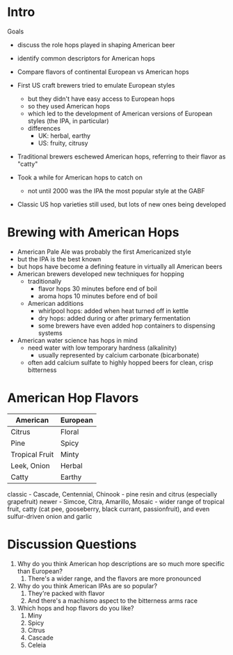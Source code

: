 # Intro

Goals
- discuss the role hops played in shaping American beer
- identify common descriptors for American hops
- Compare flavors of continental European vs American hops

- First US craft brewers tried to emulate European styles
	- but they didn't have easy access to European hops
	- so they used American hops
	- which led to the development of American versions of European styles (the IPA, in particular)
	- differences
		- UK: herbal, earthy
		- US: fruity, citrusy
- Traditional brewers eschewed American hops, referring to their flavor as "catty"
- Took a while for American hops to catch on
	- not until 2000 was the IPA the most popular style at the GABF
- Classic US hop varieties still used, but lots of new ones being developed

# Brewing with American Hops

- American Pale Ale was probably the first Americanized style
- but the IPA is the best known
- but hops have become a defining feature in virtually all American beers
- American brewers developed new techniques for hopping
	- traditionally
		- flavor hops 30 minutes before end of boil
		- aroma hops 10 minutes before end of boil
	- American additions
		- whirlpool hops: added when heat turned off in kettle
		- dry hops: added during or after primary fermentation
		- some brewers have even added hop containers to dispensing systems
- American water science has hops in mind
	- need water with low temporary hardness (alkalinity)
		- usually represented by calcium carbonate (bicarbonate)
	- often add calcium sulfate to highly hopped beers for clean, crisp bitterness

# American Hop Flavors

American | European
--|--
Citrus | Floral
Pine | Spicy
Tropical Fruit | Minty
Leek, Onion | Herbal
Catty | Earthy

classic - Cascade, Centennial, Chinook - pine resin and citrus (especially grapefruit)
newer - Simcoe, Citra, Amarillo, Mosaic - wider range of tropical fruit, catty (cat pee, gooseberry, black currant, passionfruit), and even sulfur-driven onion and garlic

# Discussion Questions

1. Why do you think American hop descriptions are so much more specific than European?
	1. There's a wider range, and the flavors are more pronounced
2. Why do you think American IPAs are so popular?
	1. They're packed with flavor
	2. And there's a machismo aspect to the bitterness arms race
3. Which hops and hop flavors do you like?
	1. Miny
	2. Spicy
	3. Citrus
	4. Cascade
	5. Celeia